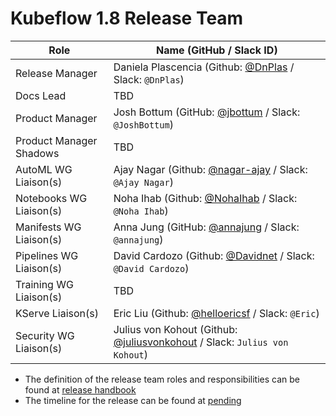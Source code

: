 # Kubeflow 1.8 Release Team

| **Role** | **Name** (**GitHub / Slack ID**) |
|----------|----------------------------------|
| Release Manager | Daniela Plascencia (Github: [@DnPlas](https://github.com/dnplas) / Slack: `@DnPlas`)|
| Docs Lead | TBD |
| Product Manager | Josh Bottum (GitHub: [@jbottum](https://github.com/jbottum) / Slack: `@JoshBottum`)|
| Product Manager Shadows | TBD |
| AutoML WG Liaison(s) | Ajay Nagar (Github: [@nagar-ajay](https://github.com/nagar-ajay) / Slack: `@Ajay Nagar`)|
| Notebooks WG Liaison(s) | Noha Ihab (Github: [@NohaIhab](https://github.com/NohaIhab) / Slack: `@Noha Ihab`)|
| Manifests WG Liaison(s) | Anna Jung (GitHub: [@annajung](https://github.com/annajung) / Slack: `@annajung`)|
| Pipelines WG Liaison(s) | David Cardozo (Github: [@Davidnet](https://github.com/Davidnet) / Slack: `@David Cardozo`)|
| Training WG Liaison(s) | TBD |
| KServe Liaison(s) | Eric Liu (Github: [@helloericsf](https://github.com/helloericsf) / Slack: `@Eric`)|
| Security WG Liaison(s) | Julius von Kohout (Github: [@juliusvonkohout](https://github.com/juliusvonkohout) / Slack: `Julius von Kohout`)|

- The definition of the release team roles and responsibilities can be found at [release handbook](../handbook.md)
- The timeline for the release can be found at [pending](README.md)
